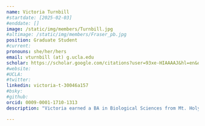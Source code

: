 ```yaml
---
name: Victoria Turnbill
#startdate: [2025-02-03]
#enddate: []
image: /static/img/members/Turnbill.jpg
#altimage: /static/img/members/Fraser_pb.jpg
position: Graduate Student
#current:
pronouns: she/her/hers
email: vturnbill (at) g.ucla.edu
scholar: https://scholar.google.com/citations?user=93xe-HIAAAAJ&hl=en&oi=ao
#website:
#UCLA: 
#twitter: 
linkedin: victoria-t-30046a157
#bsky: 
#github: 
orcid: 0009-0001-1710-1313
description: "Victoria earned a BA in Biological Sciences from Mt. Holyoke College in 2017 where she studied the evolutionary mechanisms underlying sexual dimorphism in the reproductive organs of various species in the lab of Dr. Patricia Brennan. She earned an MS in Biology in 2019 from Chatham University where she completed her thesis on sexual dimorphism in the fish genus Cyprinodon using geometric morphometrics in the lab of Dr. Michael Collyer. Victoria then spent 4 years as a research technologist at Johns Hopkins University in the lab of Dr. Frances Northington. Here, Victoria primarily studied neonatal hypoxic ischemic encephalopathy (HIE) in both wildtype mice and transgenic mouse models of Alzheimer’s disease using a variety of techniques including mouse behavior and cognitive testing, immunofluorescent staining and confocal microscopy, and much more. Since enrolling in the UCLA Interdepartmental PhD Program for Neuroscience in 2023, Victoria has rotated in the labs of Dr. Rhonda Voskuhl, Dr. Yirong Peng, and Dr. Lindsay De Biase. Now, as a rotating graduate student in the Samelson Lab, Victoria is expanding her skillset and focusing her interests in neurodegenerative disease, aging, and sexual dimorphism into a study of Parkinson’s disease pathogenesis at the cellular level. Outside the lab, Victoria enjoys hiking, weightlifting, archery, and lazy days at the beach."   

---
```

